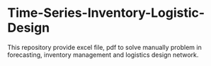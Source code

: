 # Time-Series-Inventory-Logistic-Design
This repository provide excel file, pdf to solve manually problem in forecasting, inventory management and logistics design network.
